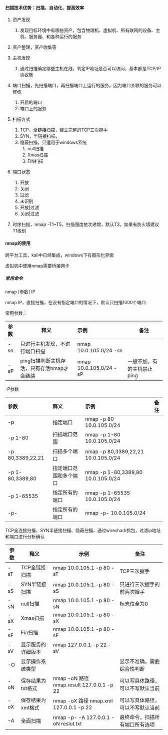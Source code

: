 #### 扫描技术优势：扫描、自动化、提高效率

1. 资产发现
   1. 发现目标环境中有哪些资产，包含物理机、虚拟机、所有联网的设备、主机、服务器、和各种运行的服务
2. 资产整理，资产收集等
3. 主机发现
   1. 通过扫描确定哪些主机在线，判定IP地址是否可以访问，基本都是TCP/IP协议簇
4. 端口扫描，先扫描端口，再扫描端口上运行的服务，因为端口关联的服务可以修改
   1. 开启的端口
   2. 端口上的服务
5. 扫描方式
   1. TCP，全链接扫描，建立完整的TCP三次握手
   2. SYN，半链接扫描，
   3. 隐蔽扫描，只适用于windows系统
      1. null扫描
      2. Xmas扫描
      3. FIN扫描

6. 端口状态
   1. 开放
   2. 关闭
   3. 过滤
   4. 未识别
   5. 开放|过滤
   6. 关闭|过滤

7. 时序扫描，nmap -T1~T5，扫描强度依次递增，默认T3，如果有防火墙建议T1级别

#### nmap的使用

跨平台工具，kali中已经集成，windows下有图形化界面

虚拟机中使用nmap需要桥接网卡

##### 常用命令

nmap    [参数]    IP

nmap    IP，直接扫描，在没有指定端口的情况下，默认只扫描1000个端口

常用参数：

| 参数 | 释义                                       | 示例                   | 备注                       |
| :--- | ------------------------------------------ | :--------------------- | -------------------------- |
| -sn  | 只进行主机发现，不进行端口扫描             | nmap 10.0.105.0/24 -sn |                            |
| -sP  | ping扫描判断主机存活，只有存活nmap才会继续 | nmap 10.0.105.0/24 -sP | 一般不加，有的主机禁止ping |

-P参数

| 参数             | 释义                   | 示例                                | 备注 |
| :--------------- | :--------------------- | :---------------------------------- | :--: |
| -p               | 指定端口               | nmap -p 80 10.0.105.0/24            |      |
| -p 1-80          | 扫描端口范围           | nmap -p 1-80 10.0.105.0/24          |      |
| -p 80,3389,22,21 | 扫描多个端口           | nmap -p 80,3389,22,21 10.0.105.0/24 |      |
| -p 1-80,3389,80  | 指定端口范围和多个端口 | nmap -p 1-80,3389,80 10.0.105.0/24  |      |
| -p 1-65535       | 指定所有的端口         | nmap -p 1-65535 10.0.105.0/24       |      |
| -p-              | 指定所有的端口         | nmap -p- 10.0.105.0/24              |      |

TCP全连接扫描、SYN半链接扫描、隐蔽扫描，通过wireshark抓包，过滤ip地址和端口进行分析确认

| 参数 | 释义               | 示例                                      | 备注                             |
| ---- | ------------------ | ----------------------------------------- | -------------------------------- |
| -sT  | TCP全链接扫描      | nmap 10.0.105.1 -p 80 -sT                 | TCP三次握手                      |
| -sS  | SYN半链接扫描      | nmap 10.0.105.1 -p 80 -sS                 | 只进行三次握手的前两次握手       |
| -sN  | null扫描           | nmap 10.0.105.1 -p 80 -sN                 | 标志位全为0                      |
| -sX  | Xmas扫描           | nmap 10.0.105.1 -p 80 -sX                 |                                  |
| -sF  | Fin扫描            | nmap 10.0.105.1 -p 80 -sF                 |                                  |
| -sV  | 显示服务的详细版本 | nmap 127.0.0.1 -p 22 -sV                  |                                  |
| -O   | 显示操作系统类型   |                                           | 显示不准确，需要综合性判断       |
| -oN  | 保存结果为txt格式  | nmap -oN 路径 nmap.result 127.0.0.1 -p 22 | 可以写具体路径，可以不写默认当前 |
| -oX  | 保存结果为xml格式  | nmap -oX 路径 nmap.xml 127.0.0.1 -p 22    | 可以写具体路径，可以不写默认当前 |
| -A   | 全面扫描           | nmap -p- -A 127.0.0.1 -oN reslut.txt      | 最终命令，扫描所有端口所有选项   |
